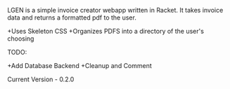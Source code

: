 LGEN is a simple invoice creator webapp written in Racket.  It takes invoice data and returns a formatted pdf to the user.

+Uses Skeleton CSS
+Organizes PDFS into a directory of the user's choosing

TODO:

+Add Database Backend
+Cleanup and Comment

Current Version - 0.2.0
